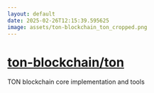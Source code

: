 ```yaml
---
layout: default
date: 2025-02-26T12:15:39.595625
image: assets/ton-blockchain_ton_cropped.png
---
```


# [ton-blockchain/ton](https://github.com/ton-blockchain/ton)

TON blockchain core implementation and tools
